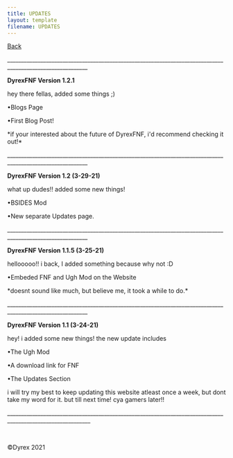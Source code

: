 ```yaml
---
title: UPDATES
layout: template
filename: UPDATES
--- 
```

<p><a href="https://dyrexfnf.github.io/FNF/">Back</a></p>
<p>___________________________________________________________________________________________________________</p>
<p><strong>DyrexFNF Version 1.2.1</strong></p>
<p>hey there fellas, added some things ;)</p>
<p>&bull;Blogs Page</p>
<p>&bull;First Blog Post!</p>
<p>*if your interested about the future of DyrexFNF, i'd recommend checking it out!*</p>
<p>___________________________________________________________________________________________________________</p>
<p><strong>DyrexFNF Version 1.2 (3-29-21)</strong></p>
<p>what up dudes!! added some new things!</p>
<p>&bull;BSIDES Mod</p>
<p>&bull;New separate Updates page.</p>
<p>___________________________________________________________________________________________________________</p>
<p><strong>DyrexFNF Version 1.1.5 (3-25-21)</strong></p>
<p>hellooooo!! i back, I added something because why not :D</p>
<p>&bull;Embeded FNF and Ugh Mod on the Website</p>
<p>*doesnt sound like much, but believe me, it took a while to do.*</p>
<p>___________________________________________________________________________________________________________</p>
<p><strong>DyrexFNF Version 1.1 (3-24-21)</strong></p>
<p>hey! i added some new things! the new update includes</p>
<p>&bull;The Ugh Mod</p>
<p>&bull;A download link for FNF</p>
<p>&bull;The Updates Section</p>
<p>i will try my best to keep updating this website atleast once a week, but dont take my word for it. but till next time! cya gamers later!!</p>
<p>____________________________________________________________________________________________________________</p>
<p>&nbsp;</p>
<p>&copy;Dyrex 2021</p>
